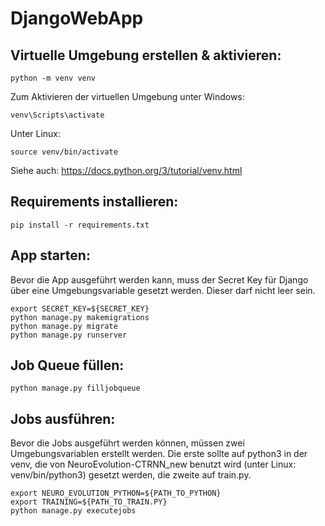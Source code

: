 # DjangoWebApp

## Virtuelle Umgebung erstellen & aktivieren:
```
python -m venv venv
```
Zum Aktivieren der virtuellen Umgebung unter Windows:
```
venv\Scripts\activate
```
Unter Linux:
```
source venv/bin/activate
```

Siehe auch: https://docs.python.org/3/tutorial/venv.html

## Requirements installieren:
```
pip install -r requirements.txt
```

## App starten:
Bevor die App ausgeführt werden kann, muss der Secret Key für Django über eine Umgebungsvariable gesetzt werden. Dieser darf nicht leer sein.
```
export SECRET_KEY=${SECRET_KEY}
python manage.py makemigrations
python manage.py migrate
python manage.py runserver
```

## Job Queue füllen:
```
python manage.py filljobqueue
```

## Jobs ausführen:
Bevor die Jobs ausgeführt werden können, müssen zwei Umgebungsvariablen erstellt werden. Die erste sollte auf python3 in der venv, die von NeuroEvolution-CTRNN_new benutzt wird (unter Linux: venv/bin/python3) gesetzt werden, die zweite auf train.py.
```
export NEURO_EVOLUTION_PYTHON=${PATH_TO_PYTHON}
export TRAINING=${PATH_TO_TRAIN.PY}
python manage.py executejobs
```
